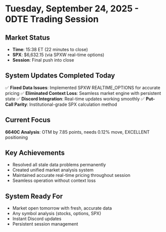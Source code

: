 # Tuesday, September 24, 2025 - 0DTE Trading Session

## Market Status
- **Time**: 15:38 ET (22 minutes to close)
- **SPX**: $6,632.15 (via SPXW real-time options)
- **Session**: Final push into close

## System Updates Completed Today
✅ **Fixed Data Issues**: Implemented SPXW REALTIME_OPTIONS for accurate pricing
✅ **Eliminated Context Loss**: Seamless market engine with persistent state
✅ **Discord Integration**: Real-time updates working smoothly
✅ **Put-Call Parity**: Institutional-grade SPX calculation method

## Current Focus
**6640C Analysis**: OTM by 7.85 points, needs 0.12% move, EXCELLENT positioning

## Key Achievements
- Resolved all stale data problems permanently
- Created unified market analysis system
- Maintained accurate real-time pricing throughout session
- Seamless operation without context loss

## System Ready For
- Market open tomorrow with fresh, accurate data
- Any symbol analysis (stocks, options, SPX)
- Instant Discord updates
- Persistent session management